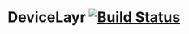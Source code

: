 # DeviceLayr [![Build Status](https://travis-ci.org/FullScreenShenanigans/GamepadWrapperModule.svg?branch=master)](https://travis-ci.org/FullScreenShenanigans/DeviceLayr)
